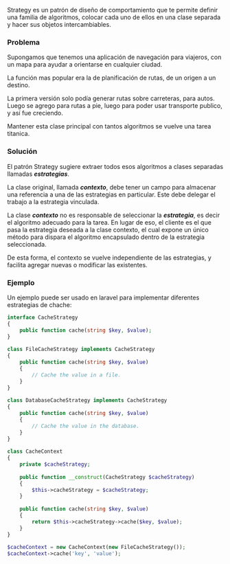 Strategy es un patrón de diseño de comportamiento que te permite definir una familia de algoritmos, colocar cada uno de ellos en una clase separada y hacer sus objetos intercambiables.

### Problema

Supongamos que tenemos una aplicación de navegación para viajeros, con un mapa para ayudar a orientarse en cualquier ciudad.

La función mas popular era la de planificación de rutas, de un origen a un destino.  

La primera versión solo podía generar rutas sobre carreteras, para autos. Luego se agrego para rutas a pie, luego para poder usar transporte publico, y así fue creciendo.

Mantener esta clase principal con tantos algoritmos se vuelve una tarea titanica. 

### Solución

El patrón Strategy sugiere extraer todos esos algoritmos a clases separadas llamadas **_estrategias_**. 

La clase original, llamada **_contexto_**, debe tener un campo para almacenar una referencia a una de las estrategias en particular. Este debe delegar el trabajo a la estrategia vinculada.

La clase **_contexto_** no es responsable de seleccionar la **_estrategia_**, es decir el algoritmo adecuado para la tarea. En lugar de eso, el cliente es el que pasa la estrategia deseada a la clase contexto, el cual expone un único método para dispara el algoritmo encapsulado dentro de la estrategia seleccionada.

De esta forma, el contexto se vuelve independiente de las estrategias, y facilita agregar nuevas o modificar las existentes.


### Ejemplo

Un ejemplo puede ser usado en laravel para implementar diferentes estrategias de chache:

```php
interface CacheStrategy  
{  
	public function cache(string $key, $value);  
}  
  
class FileCacheStrategy implements CacheStrategy  
{  
	public function cache(string $key, $value)  
	{  
		// Cache the value in a file.  
	}  
}  
  
class DatabaseCacheStrategy implements CacheStrategy  
{  
	public function cache(string $key, $value)  
	{  
		// Cache the value in the database.  
	}  
}  
  
class CacheContext  
{  
	private $cacheStrategy;  
	  
	public function __construct(CacheStrategy $cacheStrategy)  
	{  
		$this->cacheStrategy = $cacheStrategy;  
	}  
	  
	public function cache(string $key, $value)  
	{  
		return $this->cacheStrategy->cache($key, $value);  
	}  
}  
  
$cacheContext = new CacheContext(new FileCacheStrategy());  
$cacheContext->cache('key', 'value');
```

